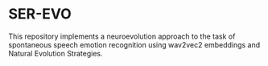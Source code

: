 # SER-EVO

This repository implements a neuroevolution approach to the task of spontaneous speech emotion recognition
using wav2vec2 embeddings and Natural Evolution Strategies.
